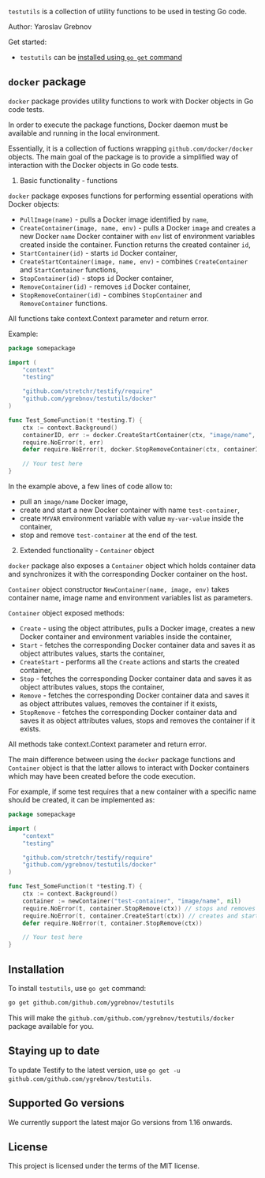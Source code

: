 `testutils` is a collection of utility functions to be used in testing Go code. 

Author: Yaroslav Grebnov

Get started:

* `testutils` can be [installed using `go get` command](#installation)


`docker` package
----------------

`docker` package provides utility functions to work with Docker objects in Go code tests. 

In order to execute the package functions, Docker daemon must be available and running in the local environment. 

Essentially, it is a collection of fuctions wrapping `github.com/docker/docker` objects. The main goal of the package is to provide a simplified way of interaction with the Docker objects in Go code tests. 

1. Basic functionality - functions

`docker` package exposes functions for performing essential operations with Docker objects:

* `PullImage(name)` - pulls a Docker image identified by `name`,
* `CreateContainer(image, name, env)` - pulls a Docker `image` and creates a new Docker `name` Docker container with `env` list of environment variables created inside the container. Function returns the created container `id`,
* `StartContainer(id)` - starts `id` Docker container,
* `CreateStartContainer(image, name, env)` - combines `CreateContainer` and `StartContainer` functions,
* `StopContainer(id)` - stops `id` Docker container,
* `RemoveContainer(id)` - removes `id` Docker container,
* `StopRemoveContainer(id)` - combines `StopContainer` and `RemoveContainer` functions.

All functions take context.Context parameter and return error.

Example:

```go
package somepackage

import (
    "context"
    "testing"

    "github.com/stretchr/testify/require"
    "github.com/ygrebnov/testutils/docker"
)

func Test_SomeFunction(t *testing.T) {
    ctx := context.Background()
    containerID, err := docker.CreateStartContainer(ctx, "image/name", "test-container", []string{"MYVAR=my-var-value"})
    require.NoError(t, err)
    defer require.NoError(t, docker.StopRemoveContainer(ctx, containerID))

    // Your test here
}
```

In the example above, a few lines of code allow to:

* pull an `image/name` Docker image, 
* create and start a new Docker container with name `test-container`, 
* create `MYVAR` environment variable with value `my-var-value` inside the container,
* stop and remove `test-container` at the end of the test.

2. Extended functionality - `Container` object

`docker` package also exposes a `Container` object which holds container data and synchronizes it with the corresponding Docker container on the host.

`Container` object constructor `NewContainer(name, image, env)` takes container name, image name and environment variables list as parameters.

`Container` object exposed methods:

* `Create` - using the object attributes, pulls a Docker image, creates a new Docker container and environment variables inside the container,
* `Start` - fetches the corresponding Docker container data and saves it as object attributes values, starts the container,
* `CreateStart` - performs all the `Create` actions and starts the created container,
* `Stop` - fetches the corresponding Docker container data and saves it as object attributes values, stops the container,
* `Remove` - fetches the corresponding Docker container data and saves it as object attributes values, removes the container if it exists,
* `StopRemove` - fetches the corresponding Docker container data and saves it as object attributes values, stops and removes the container if it exists.

All methods take context.Context parameter and return error.

The main difference between using the `docker` package functions and `Container` object is that the latter allows to interact with Docker containers which may have been created before the code execution.

For example, if some test requires that a new container with a specific name should be created, it can be implemented as:

```go
package somepackage

import (
    "context"
    "testing"

    "github.com/stretchr/testify/require"
    "github.com/ygrebnov/testutils/docker"
)

func Test_SomeFunction(t *testing.T) {
    ctx := context.Background()
    container := newContainer("test-container", "image/name", nil)
    require.NoError(t, container.StopRemove(ctx)) // stops and removes "test-container" Docker container if it exists on host
    require.NoError(t, container.CreateStart(ctx)) // creates and starts a new "test-container" Docker container on host
    defer require.NoError(t, container.StopRemove(ctx))

    // Your test here
}
```


Installation
------------

To install `testutils`, use `go get` command:

```sh
go get github.com/github.com/ygrebnov/testutils
```

This will make the `github.com/github.com/ygrebnov/testutils/docker` package available for you.


Staying up to date
------------------

To update Testify to the latest version, use `go get -u github.com/github.com/ygrebnov/testutils`.


Supported Go versions
---------------------

We currently support the latest major Go versions from 1.16 onwards.


License
-------

This project is licensed under the terms of the MIT license.